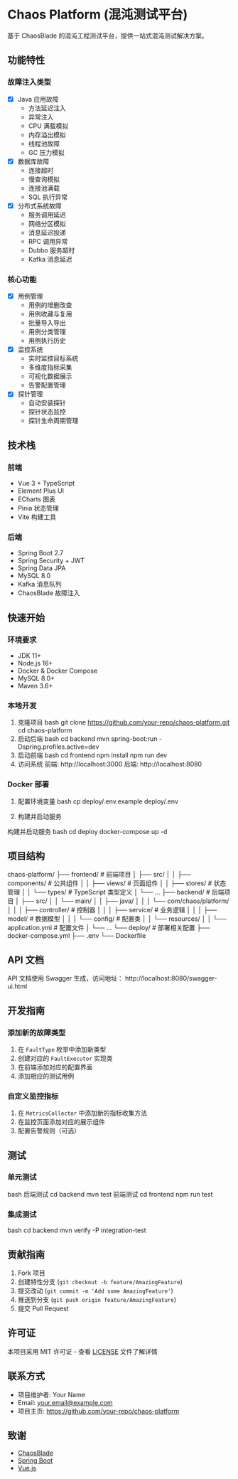 # Chaos Platform (混沌测试平台)

基于 ChaosBlade 的混沌工程测试平台，提供一站式混沌测试解决方案。

## 功能特性

### 故障注入类型
- [x] Java 应用故障
  - 方法延迟注入
  - 异常注入
  - CPU 满载模拟
  - 内存溢出模拟
  - 线程池故障
  - GC 压力模拟
- [x] 数据库故障
  - 连接超时
  - 慢查询模拟
  - 连接池满载
  - SQL 执行异常
- [x] 分布式系统故障
  - 服务调用延迟
  - 网络分区模拟
  - 消息延迟投递
  - RPC 调用异常
  - Dubbo 服务超时
  - Kafka 消息延迟

### 核心功能
- [x] 用例管理
  - 用例的增删改查
  - 用例收藏与复用
  - 批量导入导出
  - 用例分类管理
  - 用例执行历史
- [x] 监控系统
  - 实时监控目标系统
  - 多维度指标采集
  - 可视化数据展示
  - 告警配置管理
- [x] 探针管理
  - 自动安装探针
  - 探针状态监控
  - 探针生命周期管理

## 技术栈

### 前端
- Vue 3 + TypeScript
- Element Plus UI
- ECharts 图表
- Pinia 状态管理
- Vite 构建工具

### 后端
- Spring Boot 2.7
- Spring Security + JWT
- Spring Data JPA
- MySQL 8.0
- Kafka 消息队列
- ChaosBlade 故障注入

## 快速开始

### 环境要求
- JDK 11+
- Node.js 16+
- Docker & Docker Compose
- MySQL 8.0+
- Maven 3.6+

### 本地开发

1. 克隆项目
bash
git clone https://github.com/your-repo/chaos-platform.git
cd chaos-platform
2. 启动后端
bash
cd backend
mvn spring-boot:run -Dspring.profiles.active=dev
3. 启动前端
bash
cd frontend
npm install
npm run dev
4. 访问系统
前端: http://localhost:3000
后端: http://localhost:8080

### Docker 部署

1. 配置环境变量
bash
cp deploy/.env.example deploy/.env

2. 构建并启动服务

构建并启动服务
bash
cd deploy
docker-compose up -d
## 项目结构
chaos-platform/
├── frontend/ # 前端项目
│ ├── src/
│ │ ├── components/ # 公共组件
│ │ ├── views/ # 页面组件
│ │ ├── stores/ # 状态管理
│ │ └── types/ # TypeScript 类型定义
│ └── ...
├── backend/ # 后端项目
│ ├── src/
│ │ └── main/
│ │ ├── java/
│ │ │ └── com/chaos/platform/
│ │ │ ├── controller/ # 控制器
│ │ │ ├── service/ # 业务逻辑
│ │ │ ├── model/ # 数据模型
│ │ │ └── config/ # 配置类
│ │ └── resources/
│ │ └── application.yml # 配置文件
│ └── ...
└── deploy/ # 部署相关配置
├── docker-compose.yml
├── .env
└── Dockerfile

## API 文档

API 文档使用 Swagger 生成，访问地址：
http://localhost:8080/swagger-ui.html

## 开发指南

### 添加新的故障类型

1. 在 `FaultType` 枚举中添加新类型
2. 创建对应的 `FaultExecutor` 实现类
3. 在前端添加对应的配置界面
4. 添加相应的测试用例

### 自定义监控指标

1. 在 `MetricsCollector` 中添加新的指标收集方法
2. 在监控页面添加对应的展示组件
3. 配置告警规则（可选）

## 测试

### 单元测试
bash
后端测试
cd backend
mvn test
前端测试
cd frontend
npm run test

### 集成测试
bash
cd backend
mvn verify -P integration-test

## 贡献指南

1. Fork 项目
2. 创建特性分支 (`git checkout -b feature/AmazingFeature`)
3. 提交改动 (`git commit -m 'Add some AmazingFeature'`)
4. 推送到分支 (`git push origin feature/AmazingFeature`)
5. 提交 Pull Request

## 许可证

本项目采用 MIT 许可证 - 查看 [LICENSE](LICENSE) 文件了解详情

## 联系方式

- 项目维护者: Your Name
- Email: your.email@example.com
- 项目主页: https://github.com/your-repo/chaos-platform

## 致谢

- [ChaosBlade](https://github.com/chaosblade-io/chaosblade)
- [Spring Boot](https://spring.io/projects/spring-boot)
- [Vue.js](https://vuejs.org)